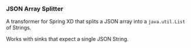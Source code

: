 ### JSON Array Splitter

A transformer for Spring XD that splits a JSON array into a `java.util.List` of Strings.

Works with sinks that expect a single JSON String.